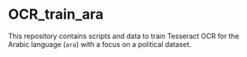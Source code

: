 # OCR_train_ara
This repository contains scripts and data to train Tesseract OCR for the Arabic language (`ara`) with a focus on a political dataset.
